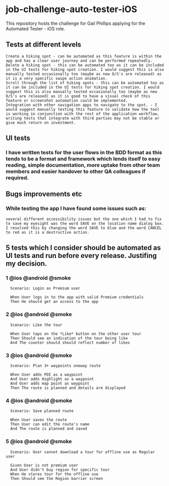 # job-challenge-auto-tester-iOS

This repository hosts the challenge for Gail Phillips applying for the Automated Tester - iOS role.  

## Tests at different levels 

    Create a hiking spot - can be automated as this feature is within the app and has a clear user journey and can be performed repeatedly. 
    Delete a hiking spot - this can be automated too as it can be included in the UI tests for hiking spot creation. I would suggest this is also manually tested occasionally too (maybe as new O/S's are released) as it is a very specific swipe action animation. 
    Scroll through the list of hiking spots - this can be automated too as it can be included in the UI tests for hiking spot creation. I would suggest this is also manually tested occasionally too (maybe as new O/S's are released) as it is good to have a visual check of this feature or screenshot automation could be implemented. 
    Integration with other navigation apps to navigate to the spot. - I would suggest manually testing this feature to validate how the tool is working in conjunction with the rest of the application workflow, writing tests that integrate with third parties may not be stable or give much return on investment. 
  

## UI tests

### I have written tests for the user flows in the BDD format as this tends to be a format and framework which lends itself to easy reading, simple documentation, more uptake from other team members and easier handover to other QA colleagues if required.  


## Bugs improvements etc 

### While testing the app I have found some issues such as: 
    several different accessibility issues but the one which I had to fix to save my eyesight was the word SAVE on the location name dialog box. I resolved this by changing the word SAVE to blue and the word CANCEL to red as it is a destructive action. 

## 5 tests which I consider should be automated as UI tests and run before every release. Justifing my decision.

### 1 @ios @android @smoke
      Scenario: Login as Premium user

      When User logs in to the app with valid Premium credentials
      Then He should get an access to the app

### 2 @ios @android @smoke
      Scenario: Like the tour

      When User taps on the *Like* button on the other user tour
      Then Should see an indication of the tour being like
      And The counter should should reflect number of likes
      
### 3 @ios @android @smoke
      Scenario: Plan 3+ waypoints oneway route

      When User adds POI as a waypoint
      And User adds Highlight as a waypoint
      And User adds map point as waypoint
      Then The route is planned and details are displayed
      
### 4 @ios @android @smoke
      Scenario: Save planned route

      When User saves the route
      Then User can edit the route's name
      And The route is planned and saved
      
### 5 @ios @android @smoke
      Scenario: User cannot download a tour for offline use as Regular user

      Given User is not premium user 
      And User didn't buy region for specific tour         
      When He stores tour for the offline use
      Then Should see the Region barrier screen

